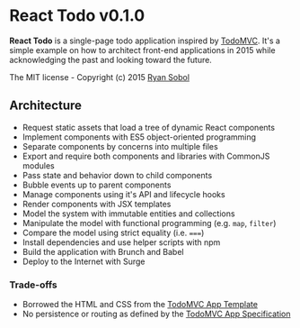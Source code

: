 # React Todo v0.1.0

**React Todo** is a single-page todo application inspired by [TodoMVC](http://todomvc.com). It's a simple example on how to architect front-end applications in 2015 while acknowledging the past and looking toward the future.

The MIT license - Copyright (c) 2015 [Ryan Sobol](http://ryansobol.com)

## Architecture

- Request static assets that load a tree of dynamic React components
- Implement components with ES5 object-oriented programming
- Separate components by concerns into multiple files
- Export and require both components and libraries with CommonJS modules
- Pass state and behavior down to child components
- Bubble events up to parent components
- Manage components using it's API and lifecycle hooks
- Render components with JSX templates
- Model the system with immutable entities and collections
- Manipulate the model with functional programming (e.g. `map`, `filter`)
- Compare the model using strict equality (i.e. `===`)
- Install dependencies and use helper scripts with npm
- Build the application with Brunch and Babel
- Deploy to the Internet with Surge

### Trade-offs

- Borrowed the HTML and CSS from the [TodoMVC App Template](https://github.com/tastejs/todomvc-app-template)
- No persistence or routing as defined by the [TodoMVC App Specification](https://github.com/tastejs/todomvc/blob/master/app-spec.md)
